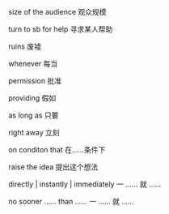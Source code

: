 size of the audience 观众规模

turn to sb for help 寻求某人帮助

ruins 废墟

whenever 每当

permission 批准

providing 假如

as long as 只要

right away 立刻

on conditon that 在……条件下

raise the idea 提出这个想法

directly | instantly | immediately  一 …… 就 ……

no sooner …… than ……   一 …… 就 ……